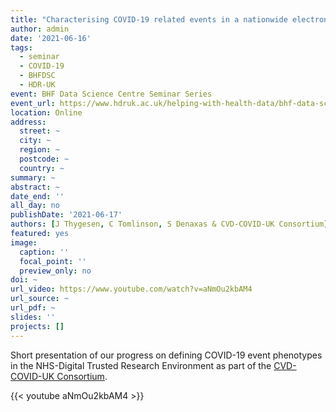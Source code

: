 ```yaml
---
title: "Characterising COVID-19 related events in a nationwide electronic health records cohort in England"
author: admin
date: '2021-06-16'
tags:
  - seminar
  - COVID-19
  - BHFDSC
  - HDR-UK
event: BHF Data Science Centre Seminar Series
event_url: https://www.hdruk.ac.uk/helping-with-health-data/bhf-data-science-centre/
location: Online
address:
  street: ~
  city: ~
  region: ~
  postcode: ~
  country: ~
summary: ~
abstract: ~
date_end: ''
all_day: no
publishDate: '2021-06-17'
authors: [J Thygesen, C Tomlinson, S Denaxas & CVD-COVID-UK Consortium]
featured: yes
image:
  caption: ''
  focal_point: ''
  preview_only: no
doi: ~
url_video: https://www.youtube.com/watch?v=aNmOu2kbAM4
url_source: ~
url_pdf: ~
slides: ''
projects: []
---
```


Short presentation of our progress on defining COVID-19 event phenotypes in the NHS-Digital Trusted Research Environment as part of the [CVD-COVID-UK Consortium](https://www.hdruk.ac.uk/projects/cvd-covid-uk-project/). 

{{< youtube aNmOu2kbAM4 >}}
